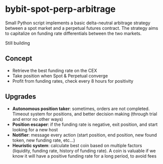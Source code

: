 # bybit-spot-perp-arbitrage
Small Python script implements a basic delta-neutral arbitrage strategy between a spot market and a perpetual futures contract. The strategy aims to capitalize on funding rate differentials between the two markets.

Still building

## Concept

- Retrieve the best funding rate on the CEX
- Take position when Spot & Perpetual converge
- Profit from funding rates, check every 8 hours for positivity

## Upgrades

- **Autonomous position taker**: sometimes, orders are not completed. Timeout system for positions, and better decision making (through trial and error no other ways)
- **Position escaper**: if the funding rate is negative, exit position, and start looking for a new host
- **Notifier**: message every action (start position, end position, new found token, new funding rate, etc…)
- **Heuristic system**: calculate best coin based on multiple factors (liquidity, funding rate, history of funding rate). A coin is valuable if we know it will have a positive funding rate for a long period, to avoid fees
